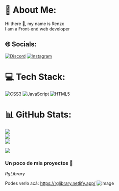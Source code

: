 # 💫 About Me:
Hi there 👋, my name is Renzo<br>I am a Front-end web developer<br>


## 🌐 Socials:
[![Discord](https://img.shields.io/badge/Discord-%237289DA.svg?logo=discord&logoColor=white)](https://discord.gg/Pmfc7CT9yt) [![Instagram](https://img.shields.io/badge/Instagram-%23E4405F.svg?logo=Instagram&logoColor=white)](https://www.instagram.com/giannhg_/)

 # 💻 Tech Stack:
![CSS3](https://img.shields.io/badge/css3-%231572B6.svg?style=for-the-badge&logo=css3&logoColor=white) ![JavaScript](https://img.shields.io/badge/javascript-%23323330.svg?style=for-the-badge&logo=javascript&logoColor=%23F7DF1E) ![HTML5](https://img.shields.io/badge/html5-%23E34F26.svg?style=for-the-badge&logo=html5&logoColor=white)
 
 # 📊 GitHub Stats:
![](https://github-readme-stats.vercel.app/api?username=mrgiann&theme=dark&hide_border=false&include_all_commits=true&count_private=true)<br/>
![](https://github-readme-streak-stats.herokuapp.com/?user=mrgiann&theme=dark&hide_border=false)<br/>
![](https://github-readme-stats.vercel.app/api/top-langs/?username=mrgiann&theme=dark&hide_border=false&include_all_commits=true&count_private=true&layout=compact)

[![](https://visitcount.itsvg.in/api?id=mrgiann&icon=0&color=0)](https://visitcount.itsvg.in)

### Un poco de mis proyectos :loudspeaker: 

*RgLibrary*

Podes verlo acá: https://rglibrary.netlify.app/
![image](https://user-images.githubusercontent.com/82038942/192119698-62d0dde5-ac2f-42f2-acee-75020b3ce129.png)



